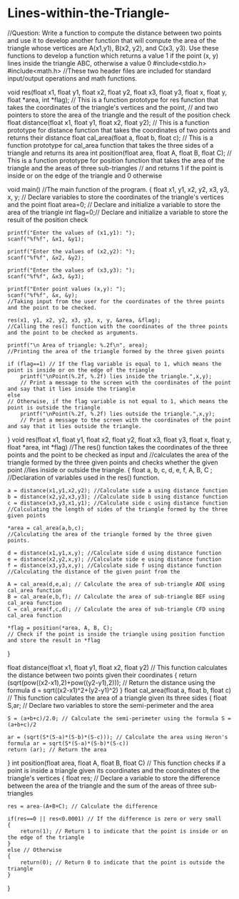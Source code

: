 # Lines-within-the-Triangle-
//Question: Write a function to compute the distance between two points and use it to develop another function that will compute the area of the triangle whose vertices are A(x1,y1), B(x2, y2), and C(x3, y3). Use these functions to develop a function which returns a value 1 if the point (x, y) lines inside the triangle ABC, otherwise a value 0
#include<stdio.h>
#include<math.h>
//These two header files are included for standard input/output operations and math functions.

void res(float x1, float y1, float x2, float y2, float x3, float y3,
         float x, float y, float *area, int *flag); 
         // This is a function prototype for res function that takes the coordinates of the triangle's vertices and the point,
         // and two pointers to store the area of the triangle and the result of the position check
float distance(float x1, float y1, float x2, float y2);
// This is a function prototype for distance function that takes the coordinates of two points and returns their distance
float cal_area(float a, float b, float c);
// This is a function prototype for cal_area function that takes the three sides of a triangle and returns its area
int position(float area, float A, float B, float C);
// This is a function prototype for position function that takes the area of the triangle and the areas of three sub-triangles
// and returns 1 if the point is inside or on the edge of the triangle and 0 otherwise

void main() //The main function of the program.
{
    float x1, y1, x2, y2, x3, y3, x, y; // Declare variables to store the coordinates of the triangle's vertices and the point
    float area=0; // Declare and initialize a variable to store the area of the triangle
    int flag=0;// Declare and initialize a variable to store the result of the position check

    printf("Enter the values of (x1,y1): ");
    scanf("%f%f", &x1, &y1);

    printf("Enter the values of (x2,y2): ");
    scanf("%f%f", &x2, &y2);

    printf("Enter the values of (x3,y3): ");
    scanf("%f%f", &x3, &y3);

    printf("Enter point values (x,y): ");
    scanf("%f%f", &x, &y);
    //Taking input from the user for the coordinates of the three points and the point to be checked.

    res(x1, y1, x2, y2, x3, y3, x, y, &area, &flag);
    //Calling the res() function with the coordinates of the three points and the point to be checked as arguments.

    printf("\n Area of triangle: %.2f\n", area);
    //Printing the area of the triangle formed by the three given points

    if (flag==1) // If the flag variable is equal to 1, which means the point is inside or on the edge of the triangle
        printf("\nPoint(%.2f, %.2f) lies inside the triangle.",x,y);
        // Print a message to the screen with the coordinates of the point and say that it lies inside the triangle
    else 
    // Otherwise, if the flag variable is not equal to 1, which means the point is outside the triangle
        printf("\nPoint(%.2f, %.2f) lies outside the triangle.",x,y);
        // Print a message to the screen with the coordinates of the point and say that it lies outside the triangle.

}
void res(float x1, float y1, float x2, float y2, float x3, float y3,
         float x, float y, float *area, int *flag)
         //The res() function takes the coordinates of the three points and the point to be checked as input and 
         //calculates the area of the triangle formed by the three given points and checks whether the given point
         //lies inside or outside the triangle.
{
    float a, b, c, d, e, f, A, B, C ;
    //Declaration of variables used in the res() function.

    a = distance(x1,y1,x2,y2); //Calculate side a using distance function
    b = distance(x2,y2,x3,y3); //Calculate side b using distance function
    c = distance(x3,y3,x1,y1); //Calculate side c using distance function
    //Calculating the length of sides of the triangle formed by the three given points

    *area = cal_area(a,b,c);
    //Calculating the area of the triangle formed by the three given points.

    d = distance(x1,y1,x,y); //Calculate side d using distance function
    e = distance(x2,y2,x,y); //Calculate side e using distance function
    f = distance(x3,y3,x,y); //Calculate side f using distance function
    //Calculating the distance of the given point from the

    A = cal_area(d,e,a); // Calculate the area of sub-triangle ADE using cal_area function
    B = cal_area(e,b,f); // Calculate the area of sub-triangle BEF using cal_area function
    C = cal_area(f,c,d); // Calculate the area of sub-triangle CFD using cal_area function

    *flag = position(*area, A, B, C);
    // Check if the point is inside the triangle using position function and store the result in *flag
}

float distance(float x1, float y1, float x2, float y2)
// This function calculates the distance between two points given their coordinates
{
    return (sqrt(pow((x2-x1),2)+pow((y2-y1),2))); // Return the distance using the formula d = sqrt((x2-x1)^2+(y2-y1)^2)
}
float cal_area(float a, float b, float c)
// This function calculates the area of a triangle given its three sides
{
    float S,ar; // Declare two variables to store the semi-perimeter and the area

    S = (a+b+c)/2.0; // Calculate the semi-perimeter using the formula S = (a+b+c)/2

    ar = (sqrt(S*(S-a)*(S-b)*(S-c))); // Calculate the area using Heron's formula ar = sqrt(S*(S-a)*(S-b)*(S-c))
    return (ar); // Return the area
}
int position(float area, float A, float B, float C) 
// This function checks if a point is inside a triangle given its coordinates and the coordinates of the triangle's vertices
{
    float res;
    // Declare a variable to store the difference between the area of the triangle and the sum of the areas of three sub-triangles

    res = area-(A+B+C); // Calculate the difference

    if(res==0 || res<0.0001) // If the difference is zero or very small
    {
        return(1); // Return 1 to indicate that the point is inside or on the edge of the triangle
    }
    else // Otherwise
    {
        return(0); // Return 0 to indicate that the point is outside the triangle
    }
}
